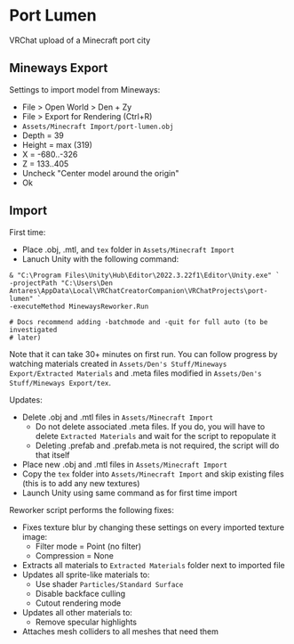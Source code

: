 # Port Lumen

VRChat upload of a Minecraft port city

## Mineways Export

Settings to import model from Mineways:
- File > Open World > Den + Zy
- File > Export for Rendering (Ctrl+R)
- `Assets/Minecraft Import/port-lumen.obj`
- Depth = 39
- Height = max (319)
- X = -680..-326
- Z = 133..405
- Uncheck "Center model around the origin"
- Ok

## Import

First time:
- Place .obj, .mtl, and `tex` folder in `Assets/Minecraft Import`
- Lanuch Unity with the following command:
```
& "C:\Program Files\Unity\Hub\Editor\2022.3.22f1\Editor\Unity.exe" `
-projectPath "C:\Users\Den Antares\AppData\Local\VRChatCreatorCompanion\VRChatProjects\port-lumen" `
-executeMethod MinewaysReworker.Run

# Docs recommend adding -batchmode and -quit for full auto (to be investigated
# later)
```

Note that it can take 30+ minutes on first run. You can follow progress by watching materials created in `Assets/Den's Stuff/Mineways Export/Extracted Materials` and .meta files modified in `Assets/Den's Stuff/Mineways Export/tex`.

Updates:
- Delete .obj and .mtl files in `Assets/Minecraft Import`
  * Do not delete associated .meta files. If you do, you will have to delete `Extracted Materials` and wait for the script to repopulate it
  * Deleting .prefab and .prefab.meta is not required, the script will do that itself
- Place new .obj and .mtl files in `Assets/Minecraft Import`
- Copy the `tex` folder into `Assets/Minecraft Import` and skip existing files (this is to add any new textures)
- Launch Unity using same command as for first time import

Reworker script performs the following fixes:
- Fixes texture blur by changing these settings on every imported texture image:
  * Filter mode = Point (no filter)
  * Compression = None
- Extracts all materials to `Extracted Materials` folder next to imported file
- Updates all sprite-like materials to:
  * Use shader `Particles/Standard Surface`
  * Disable backface culling
  * Cutout rendering mode
- Updates all other materials to:
  * Remove specular highlights
- Attaches mesh colliders to all meshes that need them
